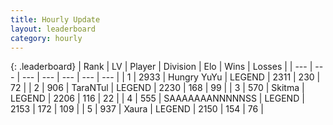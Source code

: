 ```yaml
---
title: Hourly Update
layout: leaderboard
category: hourly
---
```


{: .leaderboard}
| Rank | LV | Player | Division | Elo | Wins | Losses |
| --- | --- | --- | --- | --- | --- | --- |
| <span data-change="0">1</span> | 2933 | <span title="ID: 164871">Hungry YuYu</span> | LEGEND | <span data-change="-2">2311</span> | <span data-change="3">230</span> | <span data-change="1">72</span> |
| <span data-change="0">2</span> | 906 | <span title="ID: 285323">TaraNTul</span> | LEGEND | <span data-change="0">2230</span> | <span data-change="0">168</span> | <span data-change="0">99</span> |
| <span data-change="0">3</span> | 570 | <span title="ID: 402846">Skitma</span> | LEGEND | <span data-change="0">2206</span> | <span data-change="0">116</span> | <span data-change="0">22</span> |
| <span data-change="0">4</span> | 555 | <span title="ID: 174294">SAAAAAAANNNNNSS</span> | LEGEND | <span data-change="0">2153</span> | <span data-change="0">172</span> | <span data-change="0">109</span> |
| <span data-change="0">5</span> | 937 | <span title="ID: 200908">Xaura</span> | LEGEND | <span data-change="0">2150</span> | <span data-change="0">154</span> | <span data-change="0">76</span> |